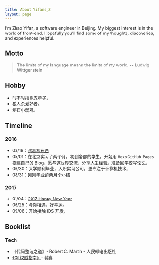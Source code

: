 ```yaml
---
title: About Yifans_Z
layout: page
---
```

I’m Zhao Yifan, a software engineer in Beijing. My biggest interest is in the world of front-end. Hopefully you’ll find some of my thoughts, discoveries, and experiences helpful.

## Motto
> The limits of my language means the limits of my world.  -- Ludwig Wittgenstein

## Hobby
- 时不时撸橡皮章子。
- 狼人杀爱好者。
- 炉石小弱鸡。

## Timeline
### 2016
- 03/18：[试着写东西](/2016/03/18/try-to-write-something/)
- 05/01：在北京实习了两个月，初到帝都的学生。开始用 `Hexo` `GitHub Pages` 撘建自己的 Blog，愿与这世界交流、分享人生经验。准备回学校写论文。
- 06/30：大学顺利毕业，入职实习公司，更专注于计算机技术。
- 08/31：[刚刚毕业的两月个小结](/2016/08/31/20160601-20160831-report/)

### 2017
- 01/04：[2017 Happy New Year](/2017/01/04/2017-happy-new-year/)
- 06/25：与你相遇，好幸运。
- 09/06：开始接触 iOS 开发。

## Booklist
### Tech
- 《代码整洁之道》- Robert C. Martin - 人民邮电出版社
- [《Git权威指南》](http://www.worldhello.net/gotgit/index.html)- 蒋鑫
